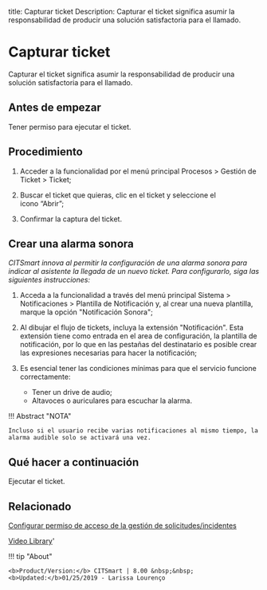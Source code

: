 title:  Capturar ticket 
Description: Capturar el ticket significa asumir la responsabilidad de producir una solución satisfactoria para el llamado.
# Capturar ticket

Capturar el ticket significa asumir la responsabilidad de producir una solución satisfactoria para el llamado.

Antes de empezar
----------------

Tener permiso para ejecutar el ticket.

Procedimiento
-------------

1.  Acceder a la funcionalidad por el menú principal Procesos \> Gestión de
    Ticket \> Ticket;

2.  Buscar el ticket que quieras, clic en el ticket y seleccione el
    icono “Abrir”;

3.  Confirmar la captura del ticket.

Crear una alarma sonora
-----------------------

*CITSmart innova al permitir la configuración de una alarma sonora para indicar al asistente la llegada de un nuevo ticket. Para configurarlo, siga las siguientes instrucciones:*

1. Acceda a la funcionalidad a través del menú principal Sistema > Notificaciones > Plantilla de Notificación y, al crear una nueva plantilla, marque la opción "Notificación Sonora";

2. Al dibujar el flujo de tickets, incluya la extensión "Notificación". Esta extensión tiene como entrada en el area de configuración, la plantilla de notificación, por lo que en las pestañas del destinatario es posible crear las expresiones necesarias para hacer la notificación;

3. Es esencial tener las condiciones mínimas para que el servicio funcione correctamente:

   - Tener un drive de audio;
   - Altavoces o auriculares para escuchar la alarma.
   
!!! Abstract "NOTA"

    Incluso si el usuario recibe varias notificaciones al mismo tiempo, la alarma audible solo se activará una vez.

Qué hacer a continuación
------------------------

Ejecutar el ticket.

Relacionado
-----------

[Configurar permiso de acceso de la gestión de solicitudes/incidentes](/es-es/citsmart-platform-8/processes/tickets/configuration/access-ticket-management.html)

<i class='fa fa-youtube-play  fa-2x' style='color:#97ce17;vertical-align: middle;'> </i> [Video Library](https://www.youtube.com/playlist?list=PLB5qK2uzf2ROfIFL9F-3s-gomHNzudBEy)'

!!! tip "About"

    <b>Product/Version:</b> CITSmart | 8.00 &nbsp;&nbsp;
    <b>Updated:</b>01/25/2019 - Larissa Lourenço

